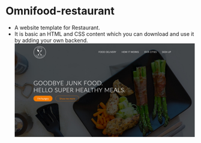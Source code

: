 # Omnifood-restaurant

* A website template for Restaurant. 
* It is basic an HTML and CSS content which you can download and use it by adding your own backend.
![Image of Header](https://github.com/Prince-1501/Omnifood-restaurant/blob/master/resources/header.jpg)
